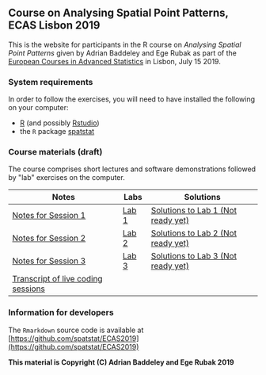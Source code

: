 ## Course on Analysing Spatial Point Patterns, ECAS Lisbon 2019

This is the website for participants in the R course on
_Analysing Spatial Point Patterns_ given by Adrian Baddeley and Ege Rubak as part of the
[European Courses in Advanced Statistics](https://ecas2019.math.tecnico.ulisboa.pt/index.html) in Lisbon, July 15 2019.

### System requirements

In order to follow the exercises, 
you will need to have installed the following on your computer:

* [R](http://r-project.org) (and possibly [Rstudio](http://rstudio.com))
* the `R` package [spatstat](http://cran.r-project.org/package=spatstat)

### Course materials (draft)

The course comprises short lectures and software demonstrations followed by "lab" exercises on the computer.

Notes                                       |   Labs                     |  Solutions
------------------------------------------- | -------------------------- | --------------------------------------------------
[Notes for Session 1](./notes/notes01.html) | [Lab 1](./labs/lab01.html) | [Solutions to Lab 1 (Not ready yet)](./solutions/solution01.html)
[Notes for Session 2](./notes/notes02.html) | [Lab 2](./labs/lab02.html) | [Solutions to Lab 2 (Not ready yet)](./solutions/solution02.html)
[Notes for Session 3](./notes/notes03.html) | [Lab 3](./labs/lab03.html) | [Solutions to Lab 3 (Not ready yet)](./solutions/solution03.html)
[Transcript of live coding sessions](./transcript.R)| |

### Information for developers

The `Rmarkdown` source code is available at
[https://github.com/spatstat/ECAS2019](https://github.com/spatstat/ECAS2019)

**This material is Copyright (C) Adrian Baddeley and Ege Rubak 2019**
